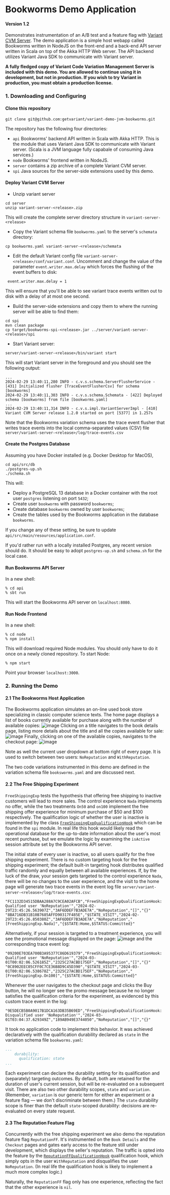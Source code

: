 # Bookworms Demo Application 
#### Version 1.2

Demonstrates instrumentation of an A/B test and a feature flag with 
[Variant CVM Server](https://getvariant.com). The demo application is a simple host webapp called Bookworms
written in NodeJS on the front-end and a back-end API server written in Scala on top of the Akka HTTP
Web server. The API backend utilizes Variant Java SDK to communicate with Variant server.

__A fully fledged copy of Variant Code Variation Management Server is included with this demo. You are
allowed to continue using it in development, but not in production. If you wish to try Variant in production,
you must obtain a production license.__

### 1. Downloading and Configuring

#### Clone this repository 
```shell
git clone git@github.com:getvariant/variant-demo-jvm-bookworms.git
```
The repository has the following four directories:
* `api` Bookworms' backend API written in Scala with Akka HTTP. This is the module that uses Variant
Java SDK to communicate with Variant server. (Scala is a JVM language fully capabale of consuming Java services.)
* `node` Bookworms' frontend written in NodeJS.
* `server` contains a zip archive of a complete Variant CVM server. 
* `spi` Java sources for the server-side extensions used by this demo.

#### Deploy Variant CVM Server
* Unzip variant server
```shell
cd server
unzip variant-server-<release>.zip
```
This will create the complete server directory structure in `variant-server-<release>`

* Copy the Variant schema file `bookworms.yaml` to the server's `schemata` directory:
```shell
cp bookworms.yaml variant-server-<release>/schemata
```
* Edit the default Variant config file `variant-server-<release>/conf/variant.conf`. Uncomment
and change the value of the parameter `event.writer.max.delay` which forces the flushing of the event
buffers to disk:
```text
 event.writer.max.delay = 1
```
This will ensure that you'll be able to see variant trace events written out to disk with a delay of
at most one second.

* Build the server-side extensions and copy them to where the running server will be able to find them:
```shell
cd spi
mvn clean package
cp target/bookworms-spi-<release>.jar ../server/variant-server-<release>/spi
```

* Start Variant server:
```shell
server/variant-server-<release>/bin/variant start
```
This will start Variant server in the foreground and you should see the following output:
```text
...
2024-02-29 13:40:11,280 INFO - c.v.s.schema.ServerFlusherService - [431] Initialized flusher [TraceEventFlusherCsv] for schema [bookworms]
2024-02-29 13:40:11,303 INFO - c.v.s.schema.Schemata - [422] Deployed schema [bookworms] from file [bookworms.yaml]
...
2024-02-29 13:40:11,314 INFO - c.v.s.impl.VariantServerImpl - [410] Variant CVM Server release 1.2.0 started on port [5377] in 1.257s
```

Note that the Bookworms variation schema uses the trace event flusher that writes trace events into the local
comma-separated values (CSV) file `server/variant-server-<release>/log/trace-events.csv`

#### Create the Postgres Database
Assuming you have Docker installed (e.g. Docker Desktop for MacOS),
```shell
cd api/src/db
./postgres-up.sh
./schema.sh
```
This will:
* Deploy a PostgreSQL 13 database in a Docker container with the root user `postgres` listening on port `5432`;
* Create user `bookworms` with password `bookworms`;
* Create database `bookworms` owned by user `bookworms`;
* Create the tables used by the Bookworms application in the database `bookworms`.

If you change any of these setting, be sure to update `api/src/main/resources/application.conf`.

If you'd rather run with a locally installed Postgres, any recent version should do. It should be
easy to adopt `postgres-up.sh` and `schema.sh` for the local case.

#### Run Bookworms API Server
In a new shell:
```shell
% cd api
% sbt run
```
This will start the Bookworms API server on `localhost:8080`.

#### Run Node Frontend
In a new shell:
```shell
% cd node
% npm install
```
This will download required Node modules. You should only have to do it once on a newly cloned
repository. To start Node:
```shell
% npm start
```
Point your browser `localhost:3000`.

### 2. Running the Demo

#### 2.1 The Bookworms Host Application
The Bookworms application simulates an on-line used book store specializing in classic computer
science texts. The home page displays a list of books currently available for purchase 
along with the number of available copies:
![image](img/books-home.png)
Clicking on a title navigates to the book details page, listing more details about the title
and all the copies available for sale:
![image](img/book-details.png)
Finally, clicking on one of the available copies, navigates to the checkout page:
![image](img/checkout.png)

Note as well the current user dropdown at bottom right of every page. It is used to switch between
two users: `NoReputation` and `WithReputation`.

The two code variations instrumented in this demo are defined in the variation schema file
`booksworms.yaml` and are discussed next.

#### 2.2 The Free Shipping Experiment
`FreeShippingExp` tests the hypothesis that offering free shipping to inactive customers will
lead to more sales. The control experience `Nada` implements no offer, while the two treatments `On50`
and `on100` implement the free shipping offer experience for minimum purchase of $50 and $100 respectively.
The qualification logic of whether the user is inactive is implemented by the class 
[`FreeShippingExpQualificationHook`](spi/src/main/java/com/variant/demo/bookworms/spi/FreeShippingExpQualificationHook.java) which can be found in the `spi` module. In real life this hook would
likely read the operational database for the up-to-date information about the user's most recent purchase,
but we emulate the logic by examining the `isActive` session attribute set by the Bookworms API server.

The initial state of every user is inactive, so all users qualify for the free shipping experiment. 
There is no custom targeting hook for the free shipping experiment; the default built-in targeting
hook distributes qualified traffic randomly and equally between all available experiences. If, by the luck
of the draw, your session gets targeted to the control experience `Nada`, there will be no changes
to the user experience, and the visit to the home page will generate two trace events in the event log file
`server/variant-server-<release>/log/trace-events.csv`: 
```text
"FC1132D34515DBAA288A7C9CEA02AFCB","FreeShippingExpQualificationHook: Qualified user 'NoReputation'","2024-02-29T23:45:26.563907Z","3AF6DDEF7B3ADE7A","NoReputation","[]","{}"
"8BA716DB31B10B7685AFFD90317F485E","$STATE_VISIT","2024-02-29T23:45:26.850380Z","3AF6DDEF7B3ADE7A","NoReputation","[FreeShippingExp.Nada]","{$STATE:Home,$STATUS:Committed}"
```
Alternatively, if your session is targeted to a treatment experience, you will see the promotional message
displayed on the page:
![image](img/home-on100.png)
and the corresponding trace event log:
```text
"09200E703EA700B3A95377C86D619379","FreeShippingExpQualificationHook: Qualified user 'NoReputation'","2024-03-01T00:02:06.526185Z","2325C27ACBD175EF","NoReputation","[]","{}"
"0C8902EEC05CFF0C7CE36B8D9C45D390","$STATE_VISIT","2024-03-01T00:02:06.538678Z","2325C27ACBD175EF","NoReputation","[FreeShippingExp.On100]","{$STATE:Home,$STATUS:Committed}"
```

Whenever the user navigates to the checkout page and clicks the Buy button, he will no longer see the promo
message because he no longer satisfies the qualification criteria for the experiment, as evidenced by this
custom trace event in the log:
```text
"9E5DECB5B0A9017B1DCA163DB35B69ED","FreeShippingExpQualificationHook: Disqualified user 'NoReputation'","2024-03-01T03:04:37.629349Z","189AB949E3744050","NoReputation","[]","{}"
```
It took no application code to implement this behavior. It was achieved declaratively with the qualification
durability declared as `state` in the variation schema file `bookworms.yaml`:
```yaml
...
    durability:
      qualification: state
...
```

Each experiment can declare the durability setting
for its qualification and (separately) targeting outcomes. By default, both are retained for the duration of
user's current session, but will be re-evaluated on a subsequent visit. There are also two other durability scopes,
`state` and `variation`. (Remember, `variation` is our generic term for either an experiment or a feature flag —
we don't discriminate between them.) The `state` durability scope is finer than the default `state`-scoped 
durability: decisions are re-evaluated on every state request.

#### 2.3 The Reputation Feature Flag
Concurrently with the free shipping experiment we also demo the reputation feature flag `ReputationFF`.
It's instrumented on the `Book Details` and the  `Checkout` pages and gates early access to the feature
still under development, which displays the seller's reputation. The traffic is opted into the feature
by the [`ReputationFFQualificationHook`](spi/src/main/java/com/variant/demo/bookworms/spi/ReputationFFQualificationHook.java) 
qualification hook, which simply opts in the user `WithReputation` and disqualifies the user `NoReputation`.
(In real life the qualification hook is likely to implement a much more complex logic.)

Naturally, the `ReputationFF` flag only has one experience, reflecting the fact that the other experience is
`nil`.